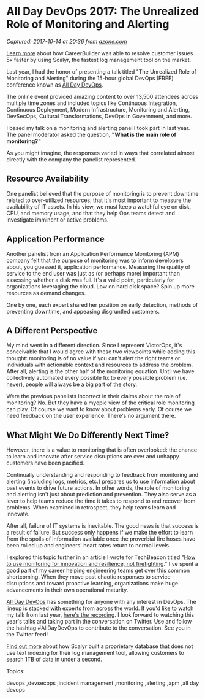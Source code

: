 # All Day DevOps 2017: The Unrealized Role of Monitoring and Alerting

_Captured: 2017-10-14 at 20:36 from [dzone.com](https://dzone.com/articles/all-day-devops-2017?edition=333592&utm_source=Daily%20Digest&utm_medium=email&utm_campaign=Daily%20Digest%202017-10-14)_

[Learn more](https://dzone.com/go?i=250324&u=http%3A%2F%2Fblog.scalyr.com%2F2017%2F08%2Fcareerbuilder-resolves-customer-issues-5x-faster-scalyr%2F) about how CareerBuilder was able to resolve customer issues 5x faster by using Scalyr, the fastest log management tool on the market.

Last year, I had the honor of presenting a talk titled "The Unrealized Role of Monitoring and Alerting" during the 15-hour global DevOps (FREE) conference known as [All Day DevOps](http://bit.ly/2vIUpna).

The online event provided amazing content to over 13,500 attendees across multiple time zones and included topics like Continuous Integration, Continuous Deployment, Modern Infrastructure, Monitoring and Alerting, DevSecOps, Cultural Transformations, DevOps in Government, and more.

I based my talk on a monitoring and alerting panel I took part in last year. The panel moderator asked the question, **"What is the main role of monitoring?"**

As you might imagine, the responses varied in ways that correlated almost directly with the company the panelist represented.

## **Resource Availability**

One panelist believed that the purpose of monitoring is to prevent downtime related to over-utilized resources; that it's most important to measure the availability of IT assets. In his view, we must keep a watchful eye on disk, CPU, and memory usage, and that they help Ops teams detect and investigate imminent or active problems.

## **Application Performance**

Another panelist from an Application Performance Monitoring (APM) company felt that the purpose of monitoring was to inform developers about, you guessed it, application performance. Measuring the quality of service to the end user was just as (or perhaps more) important than assessing whether a disk was full. It's a valid point, particularly for organizations leveraging the cloud. Low on hard disk space? Spin up more resources as demand changes.

One by one, each expert shared her position on early detection, methods of preventing downtime, and appeasing disgruntled customers.

## **A Different Perspective**

My mind went in a different direction. Since I represent VictorOps, it's conceivable that I would agree with these two viewpoints while adding this thought: monitoring is of no value if you can't alert the right teams or individuals with actionable context and resources to address the problem. After all, alerting is the other half of the monitoring equation. Until we have collectively automated every possible fix to every possible problem (i.e. never), people will always be a big part of the story.

Were the previous panelists incorrect in their claims about the role of monitoring? No. But they have a myopic view of the critical role monitoring can play. Of course we want to know about problems early. Of course we need feedback on the user experience. There's no argument there.

## **What Might We Do Differently Next Time?**

However, there is a value to monitoring that is often overlooked: the chance to learn and innovate after service disruptions are over and unhappy customers have been pacified.

Continually understanding and responding to feedback from monitoring and alerting (including logs, metrics, etc.) prepares us to use information about past events to drive future actions. In other words, the role of monitoring and alerting isn't just about prediction and prevention. They also serve as a lever to help teams reduce the time it takes to respond to and recover from problems. When examined in retrospect, they help teams learn and innovate.

After all, failure of IT systems is inevitable. The good news is that success is a result of failure. But success only happens if we make the effort to learn from the spoils of information available once the proverbial fire hoses have been rolled up and engineers' heart rates return to normal levels.

I explored this topic further in an article I wrote for TechBeacon titled "[How to use monitoring for innovation and resilience, not firefighting](https://techbeacon.com/how-use-monitoring-innovation-resilience-not-firefighting)." I've spent a good part of my career helping engineering teams get over this common shortcoming. When they move past chaotic responses to service disruptions and toward proactive learning, organizations make huge advancements in their own operational maturity.

[All Day DevOps](http://bit.ly/2vIUpna) has something for anyone with any interest in DevOps. The lineup is stacked with experts from across the world. If you'd like to watch my talk from last year, [here's the recording](https://youtu.be/N-IfSCd20RQ). I look forward to watching this year's talks and taking part in the conversation on Twitter. Use and follow the hashtag #AllDayDevOps to contribute to the conversation. See you in the Twitter feed!

[Find out more](https://dzone.com/go?i=250325&u=http%3A%2F%2Fblog.scalyr.com%2F2014%2F05%2Fsearching-20-gbsec-systems-engineering-before-algorithms%2F) about how Scalyr built a proprietary database that does not use text indexing for their log management tool, allowing customers to search 1TB of data in under a second.

Topics:

devops ,devsecops ,incident management ,monitoring ,alerting ,apm ,all day devops
